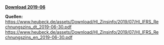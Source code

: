 [**Download 2019-06**](https://downgit.github.io/#/home?url=https://github.com/GeorgGoldbach/Zinsarchiv/tree/master/2019-06)

**Quellen:**
https://www.heubeck.de/assets/Download/HI_Zinsinfo/2019/07/HI_IFRS_Rechnungszins_dt_2019-06-30.pdf
https://www.heubeck.de/assets/Download/HI_Zinsinfo/2019/07/HI_IFRS_Rechnungszins_en_2019-06-30.pdf
